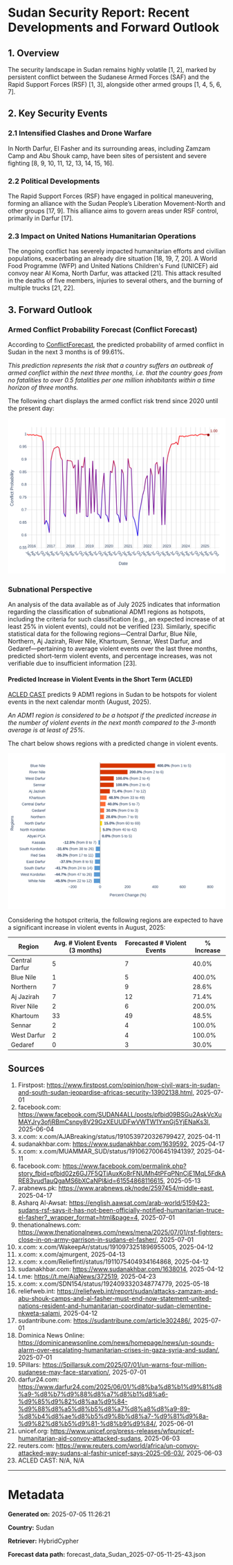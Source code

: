 # Sudan Security Report: Recent Developments and Forward Outlook

## 1. Overview

The security landscape in Sudan remains highly volatile [1, 2], marked by persistent conflict between the Sudanese Armed Forces (SAF) and the Rapid Support Forces (RSF) [1, 3], alongside other armed groups [1, 4, 5, 6, 7].

## 2. Key Security Events

### 2.1 Intensified Clashes and Drone Warfare
In North Darfur, El Fasher and its surrounding areas, including Zamzam Camp and Abu Shouk camp, have been sites of persistent and severe fighting [8, 9, 10, 11, 12, 13, 14, 15, 16].

### 2.2 Political Developments
The Rapid Support Forces (RSF) have engaged in political maneuvering, forming an alliance with the Sudan People’s Liberation Movement-North and other groups [17, 9]. This alliance aims to govern areas under RSF control, primarily in Darfur [17].

### 2.3 Impact on United Nations Humanitarian Operations
The ongoing conflict has severely impacted humanitarian efforts and civilian populations, exacerbating an already dire situation [18, 19, 7, 20]. A World Food Programme (WFP) and United Nations Children's Fund (UNICEF) aid convoy near Al Koma, North Darfur, was attacked [21]. This attack resulted in the deaths of five members, injuries to several others, and the burning of multiple trucks [21, 22].

## 3. Forward Outlook
### Armed Conflict Probability Forecast (Conflict Forecast)

According to [ConflictForecast](https://conflictforecast.org/), the predicted probability of armed conflict in Sudan in the next 3 months is of 99.61%.

*This prediction represents the risk that a country suffers an outbreak of armed conflict within the next three months, i.e. that the country goes from no fatalities to over 0.5 fatalities per one million inhabitants within a time horizon of three months.*

The following chart displays the armed conflict risk trend since 2020 until the present day:

![Conflict Forecast Time Series](../assets/LineChart_Sudan_2025-07-05-11-25-33.svg)

### Subnational Perspective

An analysis of the data available as of July 2025 indicates that information regarding the classification of subnational ADM1 regions as hotspots, including the criteria for such classification (e.g., an expected increase of at least 25% in violent events), could not be verified [23]. Similarly, specific statistical data for the following regions—Central Darfur, Blue Nile, Northern, Aj Jazirah, River Nile, Khartoum, Sennar, West Darfur, and Gedaref—pertaining to average violent events over the last three months, predicted short-term violent events, and percentage increases, was not verifiable due to insufficient information [23].

#### Predicted Increase in Violent Events in the Short Term (ACLED)

[ACLED CAST](https://acleddata.com/conflict-alert-system/) predicts 9 ADM1 regions in Sudan to be hotspots for violent events in the next calendar month (August, 2025).

*An ADM1 region is considered to be a hotspot if the predicted increase in the number of violent events in the next month compared to the 3-month average is at least of 25%.*

The chart below shows regions with a predicted change in violent events.

![ACLED Hotspots Bar Chart](../assets/BarChart_Sudan_2025-07-05-11-25-24.svg)

Considering the hotspot criteria, the following regions are expected to have a significant increase in violent events in August, 2025:

| Region | Avg. # Violent Events (3 months) | Forecasted # Violent Events | % Increase |
|---|---|---|---|
| Central Darfur | 5 | 7 | 40.0% |
| Blue Nile | 1 | 5 | 400.0% |
| Northern | 7 | 9 | 28.6% |
| Aj Jazirah | 7 | 12 | 71.4% |
| River Nile | 2 | 6 | 200.0% |
| Khartoum | 33 | 49 | 48.5% |
| Sennar | 2 | 4 | 100.0% |
| West Darfur | 2 | 4 | 100.0% |
| Gedaref | 0 | 3 | 30.0% |

## Sources

1.  Firstpost: https://www.firstpost.com/opinion/how-civil-wars-in-sudan-and-south-sudan-jeopardise-africas-security-13902138.html, 2025-07-01
2.  facebook.com: https://www.facebook.com/SUDAN4ALL/posts/pfbid09BSGu2AskVcXuMAYJry3ofjRBmCsnpy8V29GzXEUUDFwVWTW1YxnGj5YjENaKs3l, 2025-06-04
3.  x.com: x.com/AJABreaking/status/1910539720326799427, 2025-04-11
4.  sudanakhbar.com: https://www.sudanakhbar.com/1639592, 2025-04-17
5.  x.com: x.com/MUAMMAR_SUD/status/1910627006451941397, 2025-04-11
6.  facebook.com: https://www.facebook.com/permalink.php?story_fbid=pfbid02z6GJ7F5QTiAuxKo8rFNUMh4tPFqPNnCjE1MqL5FdkARE83vud1auQgaMS6bXCaNPl&id=61554868116615, 2025-05-13
7.  arabnews.pk: https://www.arabnews.pk/node/2597454/middle-east, 2025-04-17
8.  Asharq Al-Awsat: https://english.aawsat.com/arab-world/5159423-sudans-rsf-says-it-has-not-been-officially-notified-humanitarian-truce-el-fasher?_wrapper_format=html&page=4, 2025-07-01
9.  thenationalnews.com: https://www.thenationalnews.com/news/mena/2025/07/01/rsf-fighters-close-in-on-army-garrison-in-sudans-el-fasher/, 2025-07-01
10. x.com: x.com/WakeepAr/status/1910973251896955005, 2025-04-12
11. x.com: x.com/ajmurgent, 2025-04-13
12. x.com: x.com/ReliefIntl/status/1911075404934164868, 2025-04-12
13. sudanakhbar.com: https://www.sudanakhbar.com/1638014, 2025-04-12
14. t.me: https://t.me/AjaNews/372519, 2025-04-23
15. x.com: x.com/SDN154/status/1924093320348774779, 2025-05-18
16. reliefweb.int: https://reliefweb.int/report/sudan/attacks-zamzam-and-abu-shouk-camps-and-al-fasher-must-end-now-statement-united-nations-resident-and-humanitarian-coordinator-sudan-clementine-nkweta-salami, 2025-04-12
17. sudantribune.com: https://sudantribune.com/article302486/, 2025-07-01
18. Dominica News Online: https://dominicanewsonline.com/news/homepage/news/un-sounds-alarm-over-escalating-humanitarian-crises-in-gaza-syria-and-sudan/, 2025-07-01
19. 5Pillars: https://5pillarsuk.com/2025/07/01/un-warns-four-million-sudanese-may-face-starvation/, 2025-07-01
20. darfur24.com: https://www.darfur24.com/2025/06/01/%d8%ba%d8%b1%d9%81%d8%a9-%d8%b7%d9%88%d8%a7%d8%b1%d8%a6-%d9%85%d9%82%d8%aa%d9%84-%d9%88%d8%a5%d8%b5%d8%a7%d8%a8%d8%a9-89-%d8%b4%d8%ae%d8%b5%d9%8b%d8%a7-%d9%81%d9%8a-%d9%82%d8%b5%d9%81-%d8%b9%d9%84/, 2025-06-01
21. unicef.org: https://www.unicef.org/press-releases/wfpunicef-humanitarian-aid-convoy-attacked-sudans, 2025-06-03
22. reuters.com: https://www.reuters.com/world/africa/un-convoy-attacked-way-sudans-al-fashir-unicef-says-2025-06-03/, 2025-06-03
23. ACLED CAST: N/A, N/A

---

# Metadata

**Generated on:** 2025-07-05 11:26:21

**Country:** Sudan

**Retriever:** HybridCypher

**Forecast data path:** forecast_data_Sudan_2025-07-05-11-25-43.json